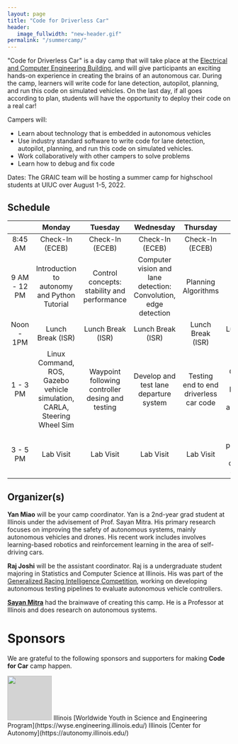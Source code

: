 ```yaml
---
layout: page
title: "Code for Driverless Car"
header:
   image_fullwidth: "new-header.gif"
permalink: "/summercamp/"
---
```


"Code for Driverless Car" is a day camp that will take place at the [Electrical and Computer Engineering Building](https://ece.illinois.edu/about/buildings/ecebuilding), and will give participants an exciting hands-on experience in creating the brains of an autonomous car. During the camp, learners will write code for lane detection, autopilot, planning, and run this code on simulated vehicles. On the last day, if all goes according to plan, students will have the opportunity to deploy their code on a real car!

Campers will:

* Learn about technology that is embedded in autonomous vehicles
* Use industry standard software to write code for lane detection, autopilot, planning, and run this code on simulated vehicles.
* Work collaboratively with other campers to solve problems
* Learn how to debug and fix code

Dates: The GRAIC team will be hosting a summer camp for highschool students at UIUC over August 1-5, 2022.

## Schedule

|  | Monday | Tuesday | Wednesday | Thursday | Friday |
|:---:|:---:|:---:|:---:|:---:|:---:|
| 8:45 AM | Check-In (ECEB) | Check-In (ECEB) | Check-In (ECEB) | Check-In (ECEB) | Check-In (Highbay) |
| 9 AM - 12 PM | Introduction to autonomy and Python Tutorial | Control concepts: stability and performance | Computer vision and lane detection: Convolution, edge detection | Planning Algorithms | **High Bay Field Trip**  |
| Noon - 1PM | Lunch Break (ISR) | Lunch Break (ISR) | Lunch Break (ISR) | Lunch Break (ISR) | Lunch Break (iHotel) |
| 1 - 3 PM |  Linux Command, ROS, Gazebo vehicle simulation, CARLA,  Steering Wheel Sim | Waypoint following controller desing and testing | Develop and test lane departure system | Testing end to end driverless car code  | Deploy Code (E.g. Lane Detection) on autonomous vehicle |
|  3 - 5 PM | Lab Visit | Lab Visit | Lab Visit | Lab Visit | Final presentation and camp conclusion ceremony |

## Organizer(s)

**Yan Miao** will be your camp coordinator. Yan is a 2nd-year grad student at Illinois under the advisement of Prof. Sayan Mitra. His primary research focuses on improving the safety of autonomous systems, mainly autonomous vehicles and drones. His recent work includes involves learning-based robotics and reinforcement learning in the area of self-driving cars.

**Raj Joshi** will be the assistant coordinator. Raj is a undergraduate student majoring in Statistics and Computer Science at Illinois. His was part of the [Generalized Racing Intelligence Competition](https://popgri.github.io/Race/), working on developing autonomous testing pipelines to evaluate autonomous vehicle controllers.

**[Sayan Mitra](https://mitras.ece.illinois.edu/)** had the brainwave of creating this camp. He is a Professor at Illinois and does  research on autonomous systems.

# Sponsors

We are grateful to the following sponsors and supporters for making **Code for Car** camp happen. 

<img style="height: 100px; object-fit: cover; background-color: LightGray;" src="{{site.urlimg}}sos.png">
Illinois [Worldwide Youth in Science and Engineering Program](https://wyse.engineering.illinois.edu/)
Illinois [Center for Autonomy](https://autonomy.illinois.edu/)
